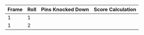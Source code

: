 | Frame | Roll | Pins Knocked Down | Score Calculation|
|-----|-----|-----|-----|
| 1 | 1 | | |
| 1 | 2 | | |